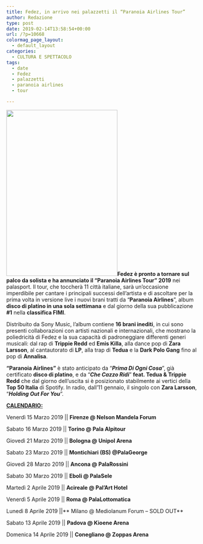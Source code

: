 ```yaml
---
title: Fedez, in arrivo nei palazzetti il “Paranoia Airlines Tour”
author: Redazione
type: post
date: 2019-02-14T13:58:54+00:00
url: /?p=10668
colormag_page_layout:
  - default_layout
categories:
  - CULTURA E SPETTACOLO
tags:
  - date
  - Fedez
  - palazzetti
  - paranoia airlines
  - tour

---
```

**<img decoding="async" loading="lazy" class="alignleft wp-image-10669 " src="https://progressonline.it/wp-content/uploads/2019/02/Fedez-683x1024.jpg" alt="" width="293" height="439" />Fedez **è pronto a tornare sul palco da solista e ha annunciato il** “Paranoia Airlines Tour” 2019** nei palasport. Il tour, che toccherà 11 città italiane, sarà un’occasione imperdibile per cantare i principali successi dell’artista e di ascoltare per la prima volta in versione live i nuovi brani tratti da “**Paranoia Airlines**”, album **disco di platino in una sola settimana** e dal giorno della sua pubblicazione **#1** nella **classifica FIMI**.

Distribuito da Sony Music, l’album contiene **16 brani inediti**, in cui sono presenti collaborazioni con artisti nazionali e internazionali, che mostrano la poliedricità di Fedez e la sua capacità di padroneggiare differenti generi musicali: dal rap di **Trippie Redd** ed **Emis Killa**, alla dance pop di **Zara Larsson**, al cantautorato di **LP**, alla trap di **Tedua** e la **Dark Polo Gang** fino al pop di **Annalisa**.

**“Paranoia Airlines”** è stato anticipato da “**_Prima Di Ogni Cosa_**”, già certificato **disco di platino**, e da “**_Che Cazzo Ridi_**” **feat. Tedua & Trippie Redd** che dal giorno dell’uscita si è posizionato stabilmente ai vertici della **Top 50 Italia** di Spotify. In radio, dall’11 gennaio, il singolo con **Zara Larsson**, “**_Holding Out For You_**”.

**<u>CALENDARIO:</u>**

Venerdì 15 Marzo 2019 || **Firenze @ Nelson Mandela Forum**

Sabato 16 Marzo 2019 || **Torino @ Pala Alpitour**

Giovedì 21 Marzo 2019 || **Bologna @ Unipol Arena**

Sabato 23 Marzo 2019 || **Montichiari (BS) @PalaGeorge**

Giovedì 28 Marzo 2019 || **Ancona @ PalaRossini**

Sabato 30 Marzo 2019 || **Eboli @ PalaSele**

Martedì 2 Aprile 2019 || **Acireale @ Pal’Art Hotel**

Venerdì 5 Aprile 2019 || **Roma @ PalaLottomatica**

Lunedì 8 Aprile 2019 ||** Milano @ Mediolanum Forum – SOLD OUT**

Sabato 13 Aprile 2019 || **Padova @ Kioene Arena**

Domenica 14 Aprile 2019 || **Conegliano @ Zoppas Arena**

&nbsp;